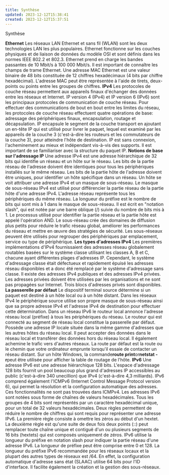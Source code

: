 ```yaml
---
title: Synthèse
updated: 2023-12-12T15:38:41
created: 2023-12-12T15:37:51
---
```


Synthèse

**Ethernet**
Les réseaux LAN Ethernet et sans fil (WLAN) sont les deux technologies LAN les plus populaires. Ethernet fonctionne sur les couches physiques et de liaison de données du modèle OSI et sont définis dans les normes IEEE 802.2 et 802.3. Ethernet prend en charge les bandes passantes de 10 Mbit/s à 100 000 Mbit/s. Il est important de connaître les champs de trame Ethernet. Une adresse MAC Ethernet est une valeur binaire de 48 bits constituée de 12 chiffres hexadécimaux (4 bits par chiffre hexadécimal). L'adresse MAC peut être représentée à l'aide de tirets, deux-points ou points entre les groupes de chiffres.
**IPv4**
Les protocoles de couche réseau permettent aux appareils finaux d'échanger des données entre les réseaux et Internet. IP version 4 (IPv4) et IP version 6 (IPv6) sont les principaux protocoles de communication de couche réseau. Pour effectuer des communications de bout en bout entre les limites du réseau, les protocoles de couche réseau effectuent quatre opérations de base: adressage des périphériques finaux, encapsulation, routage et décapsulation. IP encapsule le segment de la couche transport en ajoutant un en-tête IP qui est utilisé pour livrer le paquet, lequel est examiné par les appareils de la couche 3 (c'est-à-dire les routeurs et les commutateurs de la couche 3), pour atteindre l'hôte de destination. IP est sans connexion, l'acheminement au mieux et indépendant vis-à-vis des supports. Il est important de se familiariser avec la structure du paquet IP.
**Notions de base sur l'adressage IP**
Une adresse IPv4 est une adresse hiérarchique de 32 bits qui identifie un réseau et un hôte sur le réseau. Les bits de la partie réseau de l'adresse doivent être identiques pour tous les périphériques installés sur le même réseau. Les bits de la partie hôte de l'adresse doivent être uniques, pour identifier un hôte spécifique dans un réseau. Un hôte se voit attribuer une adresse IPv4 et un masque de sous-réseau. Le masque de sous-réseau IPv4 est utilisé pour différencier la partie réseau de la partie hôte d'une adresse IPv4. L'adresse réseau représente tous les périphériques du même réseau. La longueur du préfixe est le nombre de bits qui sont mis à 1 dans le masque de sous-réseau. Il est écrit en "notation slash", qui est notée par une barre oblique (/) suivie du nombre de bits mis à 1. Le processus utilisé pour identifier la partie réseau et la partie hôte est appelé l'opération AND. Le sous-réseau crée des domaines de diffusion plus petits pour réduire le trafic réseau global, améliorer les performances du réseau et mettre en œuvre des stratégies de sécurité. Les sous-réseaux peuvent être utilisés pour regrouper des périphériques par emplacement, service ou type de périphérique.
**Les types d'adresses IPv4**
Les premières implémentations d'IPv4 fournissaient des adresses réseau globalement routables basées sur le système classe utilisant les classes A, B et C, chacune ayant différentes plages d'adresses IP. Cependant, le système d'adressage classe était défectueux et rapidement épuisé les adresses réseau disponibles et a donc été remplacé par le système d'adressage sans classe. Il existe des adresses IPv4 publiques et des adresses IPv4 privées. Les adresses privées doivent être utilisées par les organisations et ne sont pas propagées sur Internet. Trois blocs d'adresses privés sont disponibles.
**La passerelle par défaut**
Le dispositif terminal source détermine si un paquet est destiné à un hôte local ou à un hôte distant. Dans les réseaux IPv4 le périphérique source utilise son propre masque de sous-réseau ainsi que sa propre adresse IPv4 et l'adresse IPv4 de destination pour effectuer cette détermination. Dans un réseau IPv6 le routeur local annonce l'adresse réseau local (préfixe) à tous les périphériques du réseau. Le routeur qui est connecté au segment de réseau local constitue la passerelle par défaut. Possède une adresse IP locale située dans la même gamme d'adresses que les autres hôtes du réseau local. Il peut accepter des données dans le réseau local et transférer des données hors du réseau local. Il également achemine le trafic vers d'autres réseaux. La route par défaut est la route ou le chemin que votre ordinateur emprunte lorsqu'il essaie de contacter un réseau distant. Sur un hôte Windows, la commande**route print**or**netstat -r**peut être utilisée pour afficher la table de routage de l'hôte.
**IPv6**
Une adresse IPv6 est une adresse hiérarchique 128 bits. L'espace d'adressage 128 bits fournit un pool beaucoup plus grand d'adresses IP accessibles au public (c'est-à-dire 340 unecillion) que IPv4 (c'est-à-dire 4,3 milliards). IPv6 comprend également l'ICMPv6 (Internet Control Message Protocol version 6), qui permet la résolution et la configuration automatique des adresses. Ces fonctionnalités ne sont pas trouvées dans ICMPv4. Les adresses IPv6 sont notées sous forme de chaînes de valeurs hexadécimales. Tous les groupes de 4 bits sont représentés par un caractère hexadécimal unique, pour un total de 32 valeurs hexadécimales. Deux règles permettent de réduire le nombre de chiffres qui sont requis pour représenter une adresse IPv6. La première règle consiste à omettre les zéros au début d'un hextet. La deuxième règle est qu'une suite de deux fois deux points (::) peut remplacer toute chaîne unique et contiguë d'un ou plusieurs segments de 16 bits (hextets) qui est composés uniquement de zéros. IPv6 utilise la longueur du préfixe en notation slash pour indiquer la partie réseau d'une adresse IPv6. La longueur de préfixe peut être comprise entre 0 et 128. La longueur du préfixe IPv6 recommandée pour les réseaux locaux et la plupart des autres types de réseaux est /64. En effet, la configuration automatique d'adresse sans état (SLAAC) utilise 64 bits pour l'ID d'interface. Il facilite également la création et la gestion des sous-réseaux.
